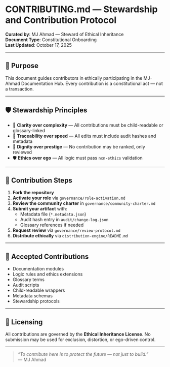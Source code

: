 # CONTRIBUTING.md — Stewardship and Contribution Protocol

**Curated by**: MJ Ahmad — Steward of Ethical Inheritance  
**Document Type**: Constitutional Onboarding  
**Last Updated**: October 17, 2025

---

## 🧭 Purpose

This document guides contributors in ethically participating in the MJ-Ahmad Documentation Hub. Every contribution is a constitutional act — not a transaction.

---

## 🛡️ Stewardship Principles

- 🧠 **Clarity over complexity** — All contributions must be child-readable or glossary-linked  
- 🧾 **Traceability over speed** — All edits must include audit hashes and metadata  
- 🧘 **Dignity over prestige** — No contribution may be ranked, only reviewed  
- 🛡️ **Ethics over ego** — All logic must pass `nxn-ethics` validation

---

## 🧾 Contribution Steps

1. **Fork the repository**  
2. **Activate your role** via `governance/role-activation.md`  
3. **Review the community charter** in `governance/community-charter.md`  
4. **Submit your artifact** with:
   - Metadata file (`*.metadata.json`)  
   - Audit hash entry in `audit/change-log.json`  
   - Glossary references if needed  
5. **Request review** via `governance/review-protocol.md`  
6. **Distribute ethically** via `distribution-engine/README.md`

---

## 🧬 Accepted Contributions

- Documentation modules  
- Logic rules and ethics extensions  
- Glossary terms  
- Audit scripts  
- Child-readable wrappers  
- Metadata schemas  
- Stewardship protocols

---

## 🔐 Licensing

All contributions are governed by the **Ethical Inheritance License**. No submission may be used for exclusion, distortion, or ego-driven control.

---

> _“To contribute here is to protect the future — not just to build.”_  
> — MJ Ahmad
